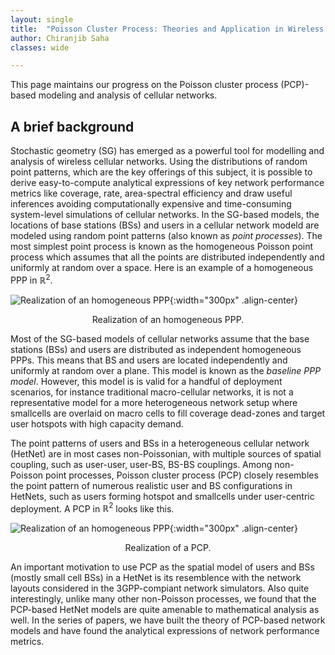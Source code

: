 ```yaml
---
layout: single
title:  "Poisson Cluster Process: Theories and Application in Wireless Network Models"
author: Chiranjib Saha
classes: wide

---
```

This page maintains our progress on the Poisson cluster process (PCP)-based modeling and analysis of cellular networks. 


## A brief background
Stochastic geometry (SG) has emerged as a powerful tool for modelling and analysis of wireless cellular networks. Using the distributions of random point patterns, which are the key offerings of this subject, it is possible to derive easy-to-compute analytical expressions of key network performance metrics like coverage, rate, area-spectral efficiency and draw useful inferences avoiding computationally expensive and time-consuming system-level simulations of cellular networks. In the SG-based models, the locations of base stations (BSs) and users in a cellular network modeld are modeled using random point patterns (also known as *point processes*). The most simplest point process is known as the homogeneous Poisson point process which assumes that all the points are distributed independently and uniformly at random over a space.  Here is an example of a homogeneous PPP in $\mathbb{R}^2$. 

![Realization of an homogeneous PPP](https://chiranjibsaha.github.io/group-web/assets/images/pcp_post1/ppp.png){:width="300px" .align-center}<center>Realization of an homogeneous PPP.</center>

Most of the SG-based models of cellular networks assume that  the base stations (BSs) and users are distributed as independent homogeneous PPPs. This  means that BS and users are located independently and uniformly at random over a plane.
  This model is known as the *baseline PPP model*. However, this model is 
 is valid for a handful of deployment scenarios, for instance traditional macro-cellular networks, it is not a representative model for a more heterogeneous network setup where smallcells are overlaid on macro cells to fill coverage dead-zones and target user hotspots with high capacity demand. 

The point patterns of users and BSs in a heterogeneous cellular network (HetNet) are in most cases non-Poissonian, with multiple sources of spatial coupling, such as user-user, user-BS, BS-BS couplings. Among non-Poisson point processes, Poisson cluster process (PCP) closely resembles the point pattern of numerous realistic user and BS configurations in HetNets, such as users forming hotspot and smallcells under user-centric deployment. A  PCP in  $\mathbb{R}^2$ looks like this. 

![Realization of an homogeneous PPP](https://chiranjibsaha.github.io/group-web/assets/images/pcp_post1/pcp.png){:width="300px" .align-center}<center>Realization of a PCP.</center>

An important motivation to use PCP  as the spatial model of users and BSs (mostly small cell BSs) in a HetNet is its resemblence with the network  layouts considered in the 3GPP-compiant network simulators.  Also quite interestingly, unlike many other non-Poisson processes, we found that the PCP-based HetNet models are quite amenable to mathematical analysis as well. In the series of papers, we have built the theory of PCP-based network models and have found the analytical expressions of network performance metrics.  


